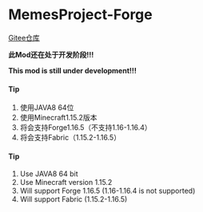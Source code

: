 # MemesProject-Forge 
[Gitee仓库](https://gitee.com/tex-true-studio/MemesProject-Forge/blob/master/src/main/resources/logo.png)

**此Mod还在处于开发阶段!!!**

**This mod is still under development!!!**

#### Tip

1.  使用JAVA8 64位
2.  使用Minecraft1.15.2版本
3.  将会支持Forge1.16.5（不支持1.16-1.16.4）
4.  将会支持Fabric（1.15.2-1.16.5）


#### Tip

1. Use JAVA8 64 bit 
2. Use Minecraft version 1.15.2 
3. Will support Forge 1.16.5 (1.16-1.16.4 is not supported) 
4. Will support Fabric (1.15.2-1.16.5)
